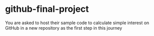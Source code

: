 # github-final-project
You are asked to host their sample code to calculate simple interest on GitHub in a new repository as the first step in this journey

